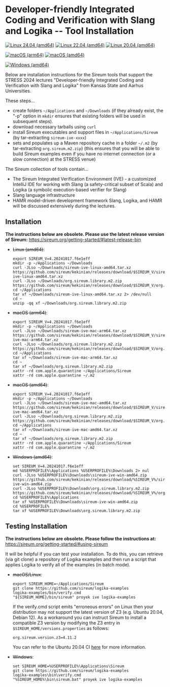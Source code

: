# Developer-friendly Integrated Coding and Verification with Slang and Logika -- Tool Installation
[![Linux 24.04 (amd64)](https://github.com/santoslab/stress24/actions/workflows/CI_linux.yml/badge.svg)](https://github.com/santoslab/stress24/actions/workflows/CI_linux.yml)
[![Linux 22.04 (amd64)](https://github.com/santoslab/stress24/actions/workflows/CI_linux-22-04.yml/badge.svg)](https://github.com/santoslab/stress24/actions/workflows/CI_linux-22-04.yml)
[![Linux 20.04 (amd64)](https://github.com/santoslab/stress24/actions/workflows/CI_linux-20-04.yml/badge.svg)](https://github.com/santoslab/stress24/actions/workflows/CI_linux-20-04.yml)

[![macOS (arm64)](https://github.com/santoslab/stress24/actions/workflows/CI-macOS.yml/badge.svg)](https://github.com/santoslab/stress24/actions/workflows/CI-macOS.yml)
[![macOS (amd64)](https://github.com/santoslab/stress24/actions/workflows/CI-macOS-amd.yml/badge.svg)](https://github.com/santoslab/stress24/actions/workflows/CI-macOS-amd.yml)

[![Windows (amd64)](https://github.com/santoslab/stress24/actions/workflows/CI-windows.yml/badge.svg)](https://github.com/santoslab/stress24/actions/workflows/CI-windows.yml)


Below are installation instructions for the Sireum tools that support
the STRESS 2024 lectures "Developer-friendly Integrated Coding and
Verification with Slang and Logika" from Kansas State and Aarhus
Universities.

These steps...
* create folders `~/Applications` and `~/Downloads` (if they already
  exist, the "-p" option in `mkdir` ensures that existing folders will
  be used in subsequent steps).
* download necessary tarballs using `curl`
* install Sireum executables and support files in
  `~/Applications/Sireum` (by tar-extracting `sireum-ive-xxxx`)
* sets and populates up a Maven repository cache in a folder `~/.m2`
  (by tar-extracting `org.sireum.m2.zip`)
  (this ensures that you will be able to build Sireum examples even if
  you have no internet connection (or a slow connection) at the STRESS
  venue)

The Sireum collection of tools contain...
* The Sireum Integrated Verification Environment (IVE) - a customized
  IntelliJ IDE for working with Slang (a safety-critical subset of
  Scala) and Logika (a symbolic execution-based verifier for Slang)
* Slang language infrastructure
* HAMR model-driven development framework
Slang, Logika, and HAMR will be discussed extensively during the lectures.  

## Installation

**The instructions below are obsolete. Please use the latest release version of Sireum:** https://sireum.org/getting-started/#latest-release-bin

* ~~Linux (amd64)~~:

  ```shell
  export SIREUM_V=4.20241017.f6e1eff
  mkdir -p ~/Applications ~/Downloads
  curl -JLso ~/Downloads/sireum-ive-linux-amd64.tar.xz https://github.com/sireum/kekinian/releases/download/$SIREUM_V/sireum-ive-linux-amd64.tar.xz
  curl -JLso ~/Downloads/org.sireum.library.m2.zip https://github.com/sireum/kekinian/releases/download/$SIREUM_V/org.sireum.library.m2.zip  
  cd ~/Applications
  tar xf ~/Downloads/sireum-ive-linux-amd64.tar.xz 2> /dev/null
  cd ~
  unzip -qq xf ~/Downloads/org.sireum.library.m2.zip
  ```

* ~~macOS (arm64)~~:

  ```shell
  export SIREUM_V=4.20241017.f6e1eff
  mkdir -p ~/Applications ~/Downloads
  curl -JLso ~/Downloads/sireum-ive-mac-arm64.tar.xz https://github.com/sireum/kekinian/releases/download/$SIREUM_V/sireum-ive-mac-arm64.tar.xz
  curl -JLso ~/Downloads/org.sireum.library.m2.zip https://github.com/sireum/kekinian/releases/download/$SIREUM_V/org.sireum.library.m2.zip  
  cd ~/Applications
  tar xf ~/Downloads/sireum-ive-mac-arm64.tar.xz
  cd ~
  tar xf ~/Downloads/org.sireum.library.m2.zip
  xattr -rd com.apple.quarantine ~/Applications/Sireum
  xattr -rd com.apple.quarantine ~/.m2
  ```

* ~~macOS (amd64)~~:

  ```shell
  export SIREUM_V=4.20241017.f6e1eff
  mkdir -p ~/Applications ~/Downloads
  curl -JLso ~/Downloads/sireum-ive-mac-amd64.tar.xz https://github.com/sireum/kekinian/releases/download/$SIREUM_V/sireum-ive-mac-amd64.tar.xz
  curl -JLso ~/Downloads/org.sireum.library.m2.zip https://github.com/sireum/kekinian/releases/download/$SIREUM_V/org.sireum.library.m2.zip  
  cd ~/Applications
  tar xf ~/Downloads/sireum-ive-mac-amd64.tar.xz
  cd ~
  tar xf ~/Downloads/org.sireum.library.m2.zip
  xattr -rd com.apple.quarantine ~/Applications/Sireum
  xattr -rd com.apple.quarantine ~/.m2
  ```


* ~~Windows (amd64)~~:

  ```shell
  set SIREUM_V=4.20241017.f6e1eff
  md %USERPROFILE%\Applications %USERPROFILE%\Downloads 2> nul
  curl -JLso %USERPROFILE%\Downloads\sireum-ive-win-amd64.zip https://github.com/sireum/kekinian/releases/download/%SIREUM_V%/sireum-ive-win-amd64.zip
  curl -JLso %USERPROFILE%\Downloads\org.sireum.library.m2.zip https://github.com/sireum/kekinian/releases/download/%SIREUM_V%/org.sireum.library.m2.zip  
  cd %USERPROFILE%\Applications
  tar xf %USERPROFILE%\Downloads\sireum-ive-win-amd64.zip
  cd %USERPROFILE%
  tar xf %USERPROFILE%\Downloads\org.sireum.library.m2.zip
  ```
  
## Testing Installation

**The instructions below are obsolete. Please follow the instructions at:** https://sireum.org/getting-started/#using-sireum

It will be helpful if you can test your installation.  To do this, you
can retrieve (via git clone) a repository of Logika examples and then
run a script that applies Logika to verify all of the examples (in
batch mode).

* ~~macOS/Linux~~:

  ```shell
  export SIREUM_HOME=~/Applications/Sireum
  git clone https://github.com/sireum/logika-examples
  logika-examples/bin/verify.cmd
  "${SIREUM_HOME}/bin/sireum" proyek ive logika-examples
  ```
  
  If the verify.cmd script emits "erroneous errors" on Linux then your distribution may not support the latest version of Z3 (e.g. Ubuntu 20.04, Debian 12). As a workaround you can instruct Sireum to install a compatible Z3 version by modifying the Z3 entry in ``$SIREUM_HOME/versions.properties`` as follows:

  ```org.sireum.version.z3=4.11.2 ```

  You can refer to the Ubuntu 20.04 CI [here](.github/workflows/CI_linux-20-04.yml#L25-L28) for more information.

* ~~Windows~~:
  
  ```shell
  set SIREUM_HOME=%USERPROFILE%\Applications\Sireum
  git clone https://github.com/sireum/logika-examples
  logika-examples\bin\verify.cmd
  "%SIREUM_HOME%\bin\sireum.bat" proyek ive logika-examples
  ```
